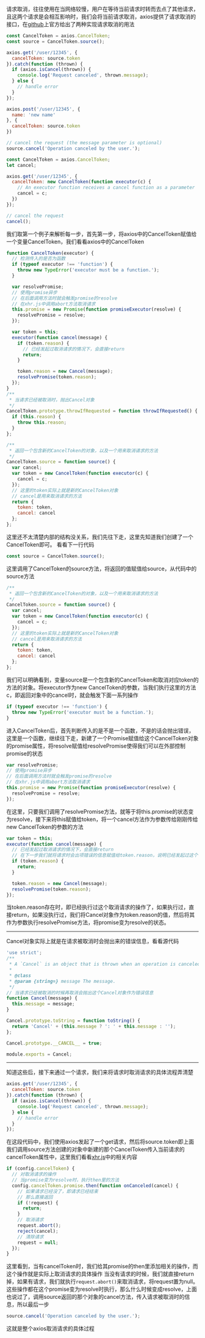 请求取消，往往使用在当网络较慢，用户在等待当前请求时转而去点了其他请求，且这两个请求是会相互影响时，我们会将当前请求取消，axios提供了请求取消的接口，在[github](https://github.com/axios/axios#cancellation)上官方给出了两种实现请求取消的用法
```javascript
const CancelToken = axios.CancelToken;
const source = CancelToken.source();

axios.get('/user/12345', {
  cancelToken: source.token
}).catch(function (thrown) {
  if (axios.isCancel(thrown)) {
    console.log('Request canceled', thrown.message);
  } else {
    // handle error
  }
});

axios.post('/user/12345', {
  name: 'new name'
}, {
  cancelToken: source.token
})

// cancel the request (the message parameter is optional)
source.cancel('Operation canceled by the user.');
```
```javascript
const CancelToken = axios.CancelToken;
let cancel;

axios.get('/user/12345', {
  cancelToken: new CancelToken(function executor(c) {
    // An executor function receives a cancel function as a parameter
    cancel = c;
  })
});

// cancel the request
cancel();
```
我们取第一个例子来解析每一步，首先第一步，将axios中的CancelToken赋值给一个变量CancelToken，我们看看axios中的CancelToken
```javascript
function CancelToken(executor) {
  // 检测传入的是否为函数
  if (typeof executor !== 'function') {
    throw new TypeError('executor must be a function.');
  }

  var resolvePromise;
  // 使用promise异步
  // 在后面调用方法时就会触发promise的resolve
  // 在xhr.js中调用abort方法取消请求
  this.promise = new Promise(function promiseExecutor(resolve) {
    resolvePromise = resolve;
  });

  var token = this;
  executor(function cancel(message) {
    if (token.reason) {
      // 已经发起过取消请求的情况下，会直接return
      return;
    }

    token.reason = new Cancel(message);
    resolvePromise(token.reason);
  });
}
/**
 * 当请求已经被取消时，抛出Cancel对象
 */
CancelToken.prototype.throwIfRequested = function throwIfRequested() {
  if (this.reason) {
    throw this.reason;
  }
};

/**
 * 返回一个包含新的CancelToken的对象，以及一个用来取消请求的方法
 */
CancelToken.source = function source() {
  var cancel;
  var token = new CancelToken(function executor(c) {
    cancel = c;
  });
  // 这里的token实际上就是新的CancelToken对象
  // cancel是用来取消请求的方法
  return {
    token: token,
    cancel: cancel
  };
};
```
这里还不太清楚内部的结构没关系，我们先往下走，这里先知道我们创建了一个CancelToken即可。
看看下一行代码
```javascript
const source = CancelToken.source();
```
这里调用了CancelToken的source方法，将返回的值赋值给source，从代码中的source方法
```javascript
/**
 * 返回一个包含新的CancelToken的对象，以及一个用来取消请求的方法
 */
CancelToken.source = function source() {
  var cancel;
  var token = new CancelToken(function executor(c) {
    cancel = c;
  });
  // 这里的token实际上就是新的CancelToken对象
  // cancel是用来取消请求的方法
  return {
    token: token,
    cancel: cancel
  };
};
```
我们可以明确看到，变量source是一个包含新的CancelToken和取消对应token的方法的对象。将executor作为new CancelToken的参数，当我们执行这里的方法c，即返回对象中的cancel时，就会触发下面一系列操作
```javascript
if (typeof executor !== 'function') {
  throw new TypeError('executor must be a function.');
}
```
进入CancelToken后，首先判断传入的是不是一个函数，不是的话会抛出错误，这里是一个函数，继续往下走，新建了一个Promise赋值给这个CancelToken对象的promise属性，将resolve赋值给resolvePromise使得我们可以在外部控制promise的状态
```javascript
var resolvePromise;
// 使用promise异步
// 在后面调用方法时就会触发promise的resolve
// 在xhr.js中调用abort方法取消请求
this.promise = new Promise(function promiseExecutor(resolve) {
  resolvePromise = resolve;
});
```
在这里，只要我们调用了resolvePromise方法，就等于将this.promise的状态变为resolve，接下来将this赋值给token，将一个cancel方法作为参数传给刚刚传给new CancelToken的参数的方法
```javascript
var token = this;
executor(function cancel(message) {
  // 已经发起过取消请求的情况下，会直接return
  // 在下一步我们就将请求时会出项错误的信息赋值给token.reason，说明已经发起过这个请求了
  if (token.reason) {
    return;
  }

  token.reason = new Cancel(message);
  resolvePromise(token.reason);
});
```
当token.reason存在时，即已经执行过这个取消请求的操作了，如果执行过，直接return，如果没执行过，我们将Cancel对象作为token.reason的值，然后将其作为参数执行resolvePromise方法，将promise变为resolve的状态。

---
Cancel对象实际上就是在请求被取消时会抛出来的错误信息，看看源代码
```javascript
'use strict';
/**
 * A `Cancel` is an object that is thrown when an operation is canceled.
 *
 * @class
 * @param {string=} message The message.
 */
// 当请求已经被取消的时候再取消会抛出这个Cancel对象作为错误信息
function Cancel(message) {
  this.message = message;
}

Cancel.prototype.toString = function toString() {
  return 'Cancel' + (this.message ? ': ' + this.message : '');
};

Cancel.prototype.__CANCEL__ = true;

module.exports = Cancel;
```

---
知道这些后，接下来通过一个请求，我们来将请求时取消请求的具体流程弄清楚
```javascript
axios.get('/user/12345', {
  cancelToken: source.token
}).catch(function (thrown) {
  if (axios.isCancel(thrown)) {
    console.log('Request canceled', thrown.message);
  } else {
    // handle error
  }
});
```
在这段代码中，我们使用axios发起了一个get请求，然后将source.token即上面我们调用source方法创建的对象中新建的那个CancelToken传入当前请求的cancelToken属性中，这里我们看看[xhr.js](https://github.com/axios/axios/blob/master/lib/adapters/xhr.js)中的相关内容
```javascript
if (config.cancelToken) {
  // 对取消请求的操作
  // 当promise变为resolve时，执行then里的方法
  config.cancelToken.promise.then(function onCanceled(cancel) {
    // 如果请求已经没了，即请求已经结束
    // 那么直接返回
    if (!request) {
      return;
    }
    // 取消请求
    request.abort();
    reject(cancel);
    // 清除请求
    request = null;
  });
}
```
这里看到，当有cancelToken时，我们给其promise的then里添加相关的操作，而这个操作就是实际上取消请求的具体操作
当没有请求的时候，我们就直接return掉，如果有请求，我们就执行```request.abort()```来取消请求，将request置为null。
这些操作都在这个promise变为resolve时执行，那么什么时候变成resolve，上面也说过了，调用source返回的那个对象的cancel方法，传入请求被取消时的信息，所以最后一步
```javascript
source.cancel('Operation canceled by the user.');
```
这就是整个axios取消请求的具体过程